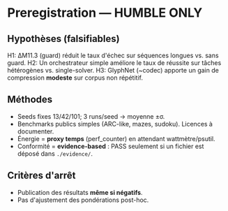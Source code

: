 # Preregistration — HUMBLE ONLY

## Hypothèses (falsifiables)
H1: ΔM11.3 (guard) réduit le taux d'échec sur séquences longues vs. sans guard.
H2: Un orchestrateur simple améliore le taux de réussite sur tâches hétérogènes vs. single-solver.
H3: GlyphNet (~codec) apporte un gain de compression **modeste** sur corpus non répétitif.

## Méthodes
- Seeds fixes 13/42/101; 3 runs/seed → moyenne ±σ.
- Benchmarks publics simples (ARC-like, mazes, sudoku). Licences à documenter.
- Énergie = **proxy temps** (perf_counter) en attendant wattmètre/psutil.
- Conformité = **evidence-based** : PASS seulement si un fichier est déposé dans `./evidence/`.

## Critères d'arrêt
- Publication des résultats **même si négatifs**.
- Pas d'ajustement des pondérations post-hoc.
